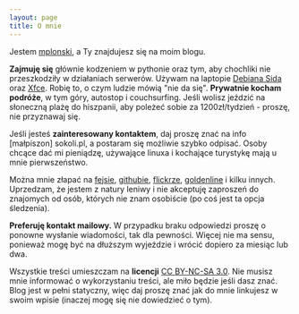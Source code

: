 ```yaml
---
layout: page
title: O mnie
---
```


Jestem <a href="http://sokoli.pl/">mplonski</a>, a Ty znajdujesz się na moim blogu.

<p><strong>Zajmuję się</strong> głównie kodzeniem w pythonie oraz tym, aby chochliki nie przeszkodziły w działaniach serwerów. Używam na laptopie <a href="http://www.debian.org/releases/sid/">Debiana Sida</a> oraz <a href="http://www.xfce.org/">Xfce</a>. Robię to, o czym ludzie mówią "nie da się". <strong>Prywatnie kocham podróże</strong>, w tym góry, autostop i couchsurfing. Jeśli wolisz jeździć na słoneczną plażę do hiszpanii, aby poleżeć sobie za 1200zł/tydzień - proszę, nie przyznawaj się.</p>

<p>Jeśli jesteś <strong>zainteresowany kontaktem</strong>, daj proszę znać na info [małpiszon] sokoli.pl, a postaram się możliwie szybko odpisać. Osoby chcące dać mi pieniądzę, używające linuxa i kochające turystykę mają u mnie pierwszeństwo.</p>

<p>Można mnie złapać na <a href="https://www.facebook.com/maciejplonski">fejsie</a>, <a href="https://github.com/mplonski/">githubie</a>, <a href="http://www.flickr.com/photos/mplonski/">flickrze</a>, <a href="https://www.goldenline.pl/maciej-plonski2/">goldenline</a> i kilku innych. Uprzedzam, że jestem z natury leniwy i nie akceptuję zaproszeń do znajomych od osób, których nie znam osobiście (po coś jest ta opcja śledzenia).</p>

<p><strong>Preferuję kontakt mailowy.</strong> W przypadku braku odpowiedzi proszę o ponowne wysłanie wiadomości, tak dla pewności. Więcej nie ma sensu, ponieważ mogę być na dłuższym wyjeździe i wrócić dopiero za miesiąc lub dwa.</p>

<p>Wszystkie treści umieszczam na <strong>licencji</strong> <a href="http://creativecommons.org/licenses/by-nc-sa/3.0/">CC BY-NC-SA 3.0</a>. Nie musisz mnie informować o wykorzystaniu treści, ale miło będzie jeśli dasz znać. Blog jest w pełni statyczny, więc daj proszę znać jak do mnie linkujesz w swoim wpisie (inaczej mogę się nie dowiedzieć o tym).</p>

